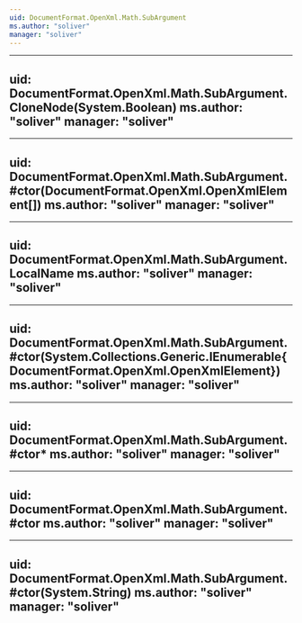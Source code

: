 ```yaml
---
uid: DocumentFormat.OpenXml.Math.SubArgument
ms.author: "soliver"
manager: "soliver"
---
```


---
uid: DocumentFormat.OpenXml.Math.SubArgument.CloneNode(System.Boolean)
ms.author: "soliver"
manager: "soliver"
---

---
uid: DocumentFormat.OpenXml.Math.SubArgument.#ctor(DocumentFormat.OpenXml.OpenXmlElement[])
ms.author: "soliver"
manager: "soliver"
---

---
uid: DocumentFormat.OpenXml.Math.SubArgument.LocalName
ms.author: "soliver"
manager: "soliver"
---

---
uid: DocumentFormat.OpenXml.Math.SubArgument.#ctor(System.Collections.Generic.IEnumerable{DocumentFormat.OpenXml.OpenXmlElement})
ms.author: "soliver"
manager: "soliver"
---

---
uid: DocumentFormat.OpenXml.Math.SubArgument.#ctor*
ms.author: "soliver"
manager: "soliver"
---

---
uid: DocumentFormat.OpenXml.Math.SubArgument.#ctor
ms.author: "soliver"
manager: "soliver"
---

---
uid: DocumentFormat.OpenXml.Math.SubArgument.#ctor(System.String)
ms.author: "soliver"
manager: "soliver"
---
